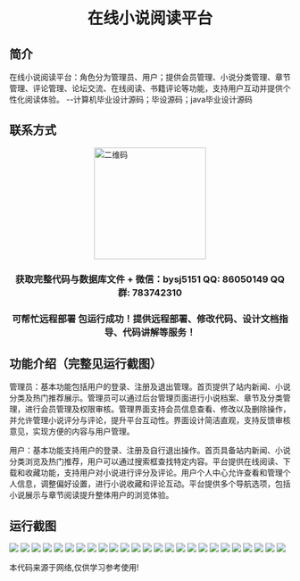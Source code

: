 <p><h1 align="center">在线小说阅读平台</h1></p>

## 简介
在线小说阅读平台：角色分为管理员、用户；提供会员管理、小说分类管理、章节管理、评论管理、论坛交流、在线阅读、书籍评论等功能，支持用户互动并提供个性化阅读体验。    --计算机毕业设计源码；毕设源码；java毕业设计源码


## 联系方式
<img src="https://bs-1329754181.cos.ap-shanghai.myqcloud.com/wx.jpg" alt="二维码" style="display: block; margin: 0 auto;" width="200px">
<p><h3 align="center">获取完整代码与数据库文件 + 微信：bysj5151 QQ: 86050149 QQ群: 783742310</h3></p>
<p><h3 align="center">可帮忙远程部署 包运行成功！提供远程部署、修改代码、设计文档指导、代码讲解等服务！</h3></p>

## 功能介绍（完整见运行截图）
管理员：基本功能包括用户的登录、注册及退出管理。首页提供了站内新闻、小说分类及热门推荐展示。管理员可以通过后台管理页面进行小说档案、章节及分类管理，进行会员管理及权限审核。管理界面支持会员信息查看、修改以及删除操作，并允许管理小说评分与评论，提升平台互动性。界面设计简洁直观，支持反馈审核意见，实现方便的内容与用户管理。

用户：基本功能支持用户的登录、注册及自行退出操作。首页具备站内新闻、小说分类浏览及热门推荐，用户可以通过搜索框查找特定内容。平台提供在线阅读、下载和收藏功能，支持用户对小说进行评分及评论。用户个人中心允许查看和管理个人信息，调整偏好设置，进行小说收藏和评论互动。平台提供多个导航选项，包括小说展示与章节阅读提升整体用户的浏览体验。


## 运行截图
![](https://bs-1329754181.cos.ap-shanghai.myqcloud.com/spring/OnlineNovelReadingPlatform/img/001.jpg)
![](https://bs-1329754181.cos.ap-shanghai.myqcloud.com/spring/OnlineNovelReadingPlatform/img/002.jpg)
![](https://bs-1329754181.cos.ap-shanghai.myqcloud.com/spring/OnlineNovelReadingPlatform/img/003.jpg)
![](https://bs-1329754181.cos.ap-shanghai.myqcloud.com/spring/OnlineNovelReadingPlatform/img/004.jpg)
![](https://bs-1329754181.cos.ap-shanghai.myqcloud.com/spring/OnlineNovelReadingPlatform/img/005.jpg)
![](https://bs-1329754181.cos.ap-shanghai.myqcloud.com/spring/OnlineNovelReadingPlatform/img/006.jpg)
![](https://bs-1329754181.cos.ap-shanghai.myqcloud.com/spring/OnlineNovelReadingPlatform/img/007.jpg)
![](https://bs-1329754181.cos.ap-shanghai.myqcloud.com/spring/OnlineNovelReadingPlatform/img/008.jpg)
![](https://bs-1329754181.cos.ap-shanghai.myqcloud.com/spring/OnlineNovelReadingPlatform/img/009.jpg)
![](https://bs-1329754181.cos.ap-shanghai.myqcloud.com/spring/OnlineNovelReadingPlatform/img/010.jpg)
![](https://bs-1329754181.cos.ap-shanghai.myqcloud.com/spring/OnlineNovelReadingPlatform/img/011.jpg)
![](https://bs-1329754181.cos.ap-shanghai.myqcloud.com/spring/OnlineNovelReadingPlatform/img/012.jpg)
![](https://bs-1329754181.cos.ap-shanghai.myqcloud.com/spring/OnlineNovelReadingPlatform/img/013.jpg)
![](https://bs-1329754181.cos.ap-shanghai.myqcloud.com/spring/OnlineNovelReadingPlatform/img/014.jpg)
![](https://bs-1329754181.cos.ap-shanghai.myqcloud.com/spring/OnlineNovelReadingPlatform/img/015.jpg)
![](https://bs-1329754181.cos.ap-shanghai.myqcloud.com/spring/OnlineNovelReadingPlatform/img/016.jpg)
![](https://bs-1329754181.cos.ap-shanghai.myqcloud.com/spring/OnlineNovelReadingPlatform/img/017.jpg)
![](https://bs-1329754181.cos.ap-shanghai.myqcloud.com/spring/OnlineNovelReadingPlatform/img/018.jpg)
![](https://bs-1329754181.cos.ap-shanghai.myqcloud.com/spring/OnlineNovelReadingPlatform/img/019.jpg)
![](https://bs-1329754181.cos.ap-shanghai.myqcloud.com/spring/OnlineNovelReadingPlatform/img/020.jpg)
![](https://bs-1329754181.cos.ap-shanghai.myqcloud.com/spring/OnlineNovelReadingPlatform/img/021.jpg)
![](https://bs-1329754181.cos.ap-shanghai.myqcloud.com/spring/OnlineNovelReadingPlatform/img/022.jpg)
![](https://bs-1329754181.cos.ap-shanghai.myqcloud.com/spring/OnlineNovelReadingPlatform/img/023.jpg)
![](https://bs-1329754181.cos.ap-shanghai.myqcloud.com/spring/OnlineNovelReadingPlatform/img/024.jpg)
![](https://bs-1329754181.cos.ap-shanghai.myqcloud.com/spring/OnlineNovelReadingPlatform/img/025.jpg)

<p>本代码来源于网络,仅供学习参考使用!</p>
